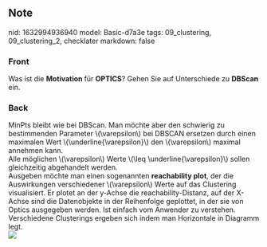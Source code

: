 ## Note
nid: 1632994936940
model: Basic-d7a3e
tags: 09_clustering, 09_clustering_2, checklater
markdown: false

### Front
Was ist die <b>Motivation </b>für <b>OPTICS</b>? Gehen Sie auf Unterschiede zu <b>DBScan </b>ein.

### Back
<div>
  MinPts bleibt wie bei DBScan. Man möchte aber den schwierig zu
  bestimmenden Parameter \(\varepsilon\) bei DBSCAN ersetzen durch
  einen maximalen Wert \(\underline{\varepsilon}\) den
  \(\varepsilon\) maximal annehmen kann.
</div>
<div>
  Alle möglichen \(\varepsilon\) Werte \(\leq
  \underline{\varepsilon}\) sollen gleichzeitig abgehandelt werden.
</div>
<div>
  Ausgeben möchte man einen sogenannten <b>reachability plot</b>,
  der die Auswirkungen verschiedener \(\varepsilon\) Werte auf das
  Clustering visualisiert. Er plotet an der y-Achse die
  reachability-Distanz, auf der X-Achse sind die Datenobjekte in
  der Reihenfolge geplottet, in der sie von Optics ausgegeben
  werden. Ist einfach vom Anwender zu verstehen. Verschiedene
  Clusterings ergeben sich indem man Horizontale in Diagramm legt.
</div>
<div><img src=
paste-13903cc0355b7cc71d033ab9dae5d61e27470ca5.jpg></div>
